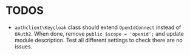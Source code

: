 TODOS
=====

- `authclient\Keycloak` class should extend `OpenIdConnect` instead of `OAuth2`. When done, remove `public $scope = 'openid';` and update module description. Test all different settings to check there are no issues.